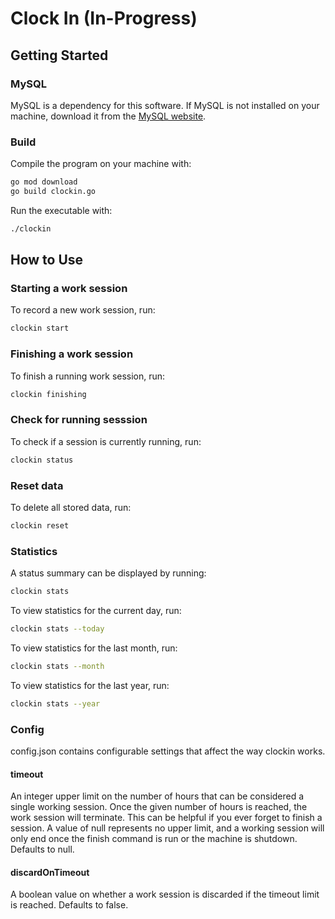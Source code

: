 # Clock In (In-Progress)

## Getting Started

### MySQL

MySQL is a dependency for this software. If MySQL is not installed on your machine, download it from the <a href="https://dev.mysql.com/downloads/mysql/">MySQL website</a>.

### Build

Compile the program on your machine with:

```bash
go mod download
go build clockin.go
```

Run the executable with:

```bash
./clockin
```

## How to Use

### Starting a work session

To record a new work session, run:

```bash
clockin start
```

### Finishing a work session

To finish a running work session, run:

```bash
clockin finishing
```

### Check for running sesssion

To check if a session is currently running, run:

```bash
clockin status
```

### Reset data

To delete all stored data, run:

```bash
clockin reset
```

### Statistics

A status summary can be displayed by running:

```bash
clockin stats
```

To view statistics for the current day, run:

```bash
clockin stats --today
```

To view statistics for the last month, run:

```bash
clockin stats --month
```

To view statistics for the last year, run:

```bash
clockin stats --year
```

### Config

config.json contains configurable settings that affect the way clockin works.

#### timeout

An integer upper limit on the number of hours that can be considered a single working session. Once the given number of hours is reached, the work session will terminate. This can be helpful if you ever forget to finish a session. A value of null represents no upper limit, and a working session will only end once the finish command is run or the machine is shutdown. Defaults to null.

#### discardOnTimeout

A boolean value on whether a work session is discarded if the timeout limit is reached. Defaults to false.
